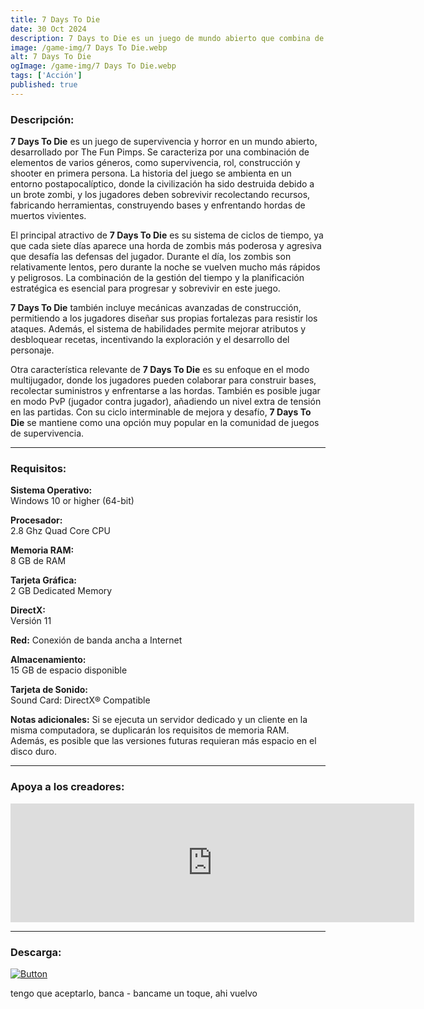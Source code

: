 ```yaml
---
title: 7 Days To Die
date: 30 Oct 2024
description: 7 Days to Die es un juego de mundo abierto que combina de forma extraordinaria juegos de disparos en primera persona, supervivencia de terror, defensa de torres y rol. Juega al primer RPG de supervivencia zombi de entorno abierto.
image: /game-img/7 Days To Die.webp
alt: 7 Days To Die
ogImage: /game-img/7 Days To Die.webp
tags: ['Acción']
published: true
---
```


### Descripción:
**7 Days To Die** es un juego de supervivencia y horror en un mundo abierto, desarrollado por The Fun Pimps. Se caracteriza por una combinación de elementos de varios géneros, como supervivencia, rol, construcción y shooter en primera persona. La historia del juego se ambienta en un entorno postapocalíptico, donde la civilización ha sido destruida debido a un brote zombi, y los jugadores deben sobrevivir recolectando recursos, fabricando herramientas, construyendo bases y enfrentando hordas de muertos vivientes.

El principal atractivo de **7 Days To Die** es su sistema de ciclos de tiempo, ya que cada siete días aparece una horda de zombis más poderosa y agresiva que desafía las defensas del jugador. Durante el día, los zombis son relativamente lentos, pero durante la noche se vuelven mucho más rápidos y peligrosos. La combinación de la gestión del tiempo y la planificación estratégica es esencial para progresar y sobrevivir en este juego.

**7 Days To Die** también incluye mecánicas avanzadas de construcción, permitiendo a los jugadores diseñar sus propias fortalezas para resistir los ataques. Además, el sistema de habilidades permite mejorar atributos y desbloquear recetas, incentivando la exploración y el desarrollo del personaje.

Otra característica relevante de **7 Days To Die** es su enfoque en el modo multijugador, donde los jugadores pueden colaborar para construir bases, recolectar suministros y enfrentarse a las hordas. También es posible jugar en modo PvP (jugador contra jugador), añadiendo un nivel extra de tensión en las partidas. Con su ciclo interminable de mejora y desafío, **7 Days To Die** se mantiene como una opción muy popular en la comunidad de juegos de supervivencia.

---

### Requisitos:
**Sistema Operativo:**  
Windows 10 or higher (64-bit)

**Procesador:**  
2.8 Ghz Quad Core CPU

**Memoria RAM:**  
8 GB de RAM

**Tarjeta Gráfica:**  
2 GB Dedicated Memory

**DirectX:**  
Versión 11

**Red:**
Conexión de banda ancha a Internet

**Almacenamiento:**  
15 GB de espacio disponible

**Tarjeta de Sonido:**  
Sound Card: DirectX® Compatible

**Notas adicionales:**
Si se ejecuta un servidor dedicado y un cliente en la misma computadora, se duplicarán los requisitos de memoria RAM. Además, es posible que las versiones futuras requieran más espacio en el disco duro.

---

### Apoya a los creadores:
<iframe src="https://store.steampowered.com/widget/251570/?t=7%20Days%20to%20Die%20es%20un%20juego%20de%20mundo%20abierto%20que%20combina%20de%20forma%20extraordinaria%20juegos%20de%20disparos%20en%20primera%20persona%2C%20supervivencia%20de%20terror%2C%20defensa%20de%20torres%20y%20rol.%20Juega%20al%20primer%20RPG%20de%20supervivencia%20zombi%20de%20entorno%20abierto.%20%C2%A1Navezgane%20te%20espera!" frameborder="0" width="646" height="190"></iframe>

---

### Descarga:
[![Button]][Link]
<!----------------------------------------------------------------------------->
[Link]: #
<!---------------------------------[ Buttons ]--------------------------------->
[Button]: https://img.shields.io/badge/Buzzheavier-ff8000?style=for-the-badge

tengo que aceptarlo, banca - bancame un toque, ahi vuelvo